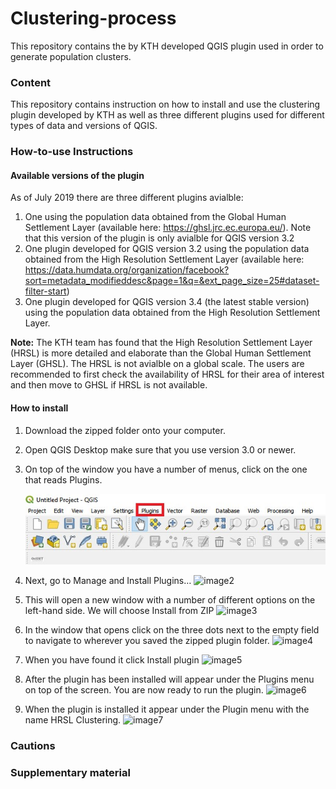 # Clustering-process

This repository contains the by KTH developed QGIS plugin used in order to generate population clusters.   

### Content

This repository contains instruction on how to install and use the clustering plugin developed by KTH as well as three different plugins used for different types of data and versions of QGIS.


### How-to-use Instructions 

#### Available versions of the plugin
As of July 2019 there are three different plugins avialble:

  1. One using the population data obtained from the Global Human Settlement Layer (available here: https://ghsl.jrc.ec.europa.eu/). Note that this version of the plugin is only avialble for QGIS version 3.2
  2. One plugin developed for QGIS version 3.2 using the population data obtained from the High Resolution Settlement Layer (available here: https://data.humdata.org/organization/facebook?sort=metadata_modifieddesc&page=1&q=&ext_page_size=25#dataset-filter-start)
  3. One plugin developed for QGIS version 3.4 (the latest stable version) using the population data obtained from the High Resolution Settlement Layer.

**Note:** The KTH team has found that the High Resolution Settlement Layer (HRSL) is more detailed and elaborate than the Global Human Settlement Layer (GHSL). The HRSL is not avialble on a global scale. The users are recommended to first check the availability of HRSL for their area of interest and then move to GHSL if HRSL is not available. 

#### How to install
1.	Download the zipped folder onto your computer.
2.	Open QGIS Desktop make sure that you use version 3.0 or newer. 
3.	On top of the window you have a number of menus, click on the one that reads Plugins.

	![image1](assets/installation/img/image1.jpg)

4.	Next, go to Manage and Install Plugins… 
	![image2](https://github.com/babakkhavari/Clustering-process/tree/master/assets/installation/img/image2.jpg)


5.	This will open a new window with a number of different options on the left-hand side. We will choose Install from ZIP
 	![image3](https://github.com/babakkhavari/Clustering-process/tree/master/assets/installation/img/image3.jpg)


6.	In the window that opens click on the three dots next to the empty field to navigate to wherever you saved the zipped plugin folder.
	![image4](https://github.com/babakkhavari/Clustering-process/tree/master/assets/installation/img/image4.jpg)

7.	When you have found it click Install plugin
 	![image5](https://github.com/babakkhavari/Clustering-process/tree/master/assets/installation/img/image5.jpg)

8.	After the plugin has been installed will appear under the Plugins menu on top of the screen. You are now ready to run the plugin.
	![image6](https://github.com/babakkhavari/Clustering-process/tree/master/assets/installation/img/image6.jpg)

8.	When the plugin is installed it appear under the Plugin menu with the name HRSL Clustering.
	![image7](https://github.com/babakkhavari/Clustering-process/tree/master/assets/installation/img/image7.jpg)
 


### Cautions



### Supplementary material

